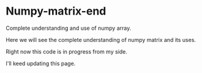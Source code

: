 # Numpy-matrix-end
Complete understanding and use of numpy array.


Here we will see the complete understanding of numpy matrix and its uses.

Right now this code is in progress from my side.

I'll keed updating this page.
